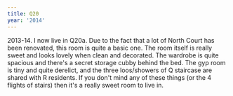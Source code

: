 ```yaml
---
title: Q20
year: '2014'
---
```


2013-14. I now live in Q20a. Due to the fact that a lot of North Court has been renovated, this room is quite a basic one. The room itself is really sweet and looks lovely when clean and decorated. The wardrobe is quite spacious and there's a secret storage cubby behind the bed. The gyp room is tiny and quite derelict, and the three loos/showers of Q staircase are shared with R residents. If you don't mind any of these things (or the 4 flights of stairs) then it's a really sweet room to live in.